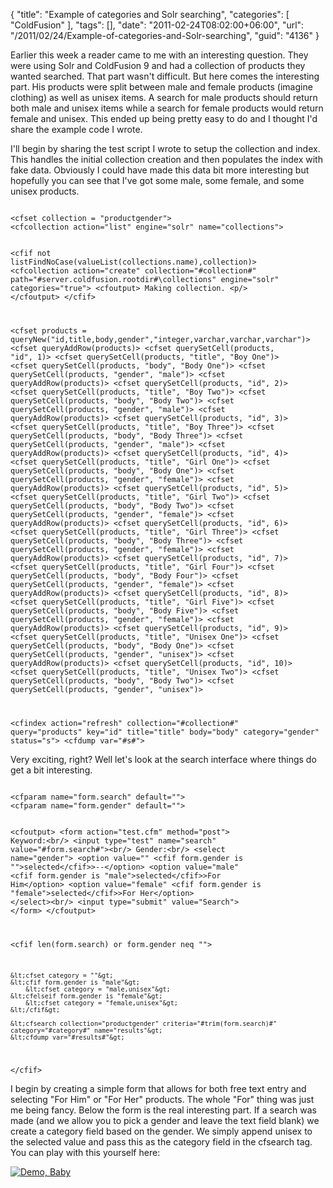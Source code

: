 {
	"title": "Example of categories and Solr searching",
	"categories": [
		"ColdFusion"
	],
	"tags": [],
	"date": "2011-02-24T08:02:00+06:00",
	"url": "/2011/02/24/Example-of-categories-and-Solr-searching",
	"guid": "4136"
}

Earlier this week a reader came to me with an interesting question. They were using Solr and ColdFusion 9 and had a collection of products they wanted searched. That part wasn't difficult. But here comes the interesting part. His products were split between male and female products (imagine clothing) as well as unisex items. A search for male products should return both male and unisex items while a search for female products would return female and unisex. This ended up being pretty easy to do and I thought I'd share the example code I wrote.
<!--more-->
<p>

I'll begin by sharing the test script I wrote to setup the collection and index. This handles the initial collection creation and then populates the index with fake data. Obviously I could have made this data bit more interesting but hopefully you can see that I've got some male, some female, and some unisex products.

<p>

<code>
&lt;cfset collection = "productgender"&gt;
&lt;cfcollection action="list" engine="solr" name="collections"&gt;

&lt;cfif not listFindNoCase(valueList(collections.name),collection)&gt;
	&lt;cfcollection action="create" collection="#collection#" path="#server.coldfusion.rootdir#\collections" engine="solr" categories="true"&gt;
	&lt;cfoutput&gt;
	Making collection.
	&lt;p/&gt;
	&lt;/cfoutput&gt;
&lt;/cfif&gt;

&lt;cfset products = queryNew("id,title,body,gender","integer,varchar,varchar,varchar")&gt;
&lt;cfset queryAddRow(products)&gt;
&lt;cfset querySetCell(products, "id", 1)&gt;
&lt;cfset querySetCell(products, "title", "Boy One")&gt;
&lt;cfset querySetCell(products, "body", "Body One")&gt;
&lt;cfset querySetCell(products, "gender", "male")&gt;
&lt;cfset queryAddRow(products)&gt;
&lt;cfset querySetCell(products, "id", 2)&gt;
&lt;cfset querySetCell(products, "title", "Boy Two")&gt;
&lt;cfset querySetCell(products, "body", "Body Two")&gt;
&lt;cfset querySetCell(products, "gender", "male")&gt;
&lt;cfset queryAddRow(products)&gt;
&lt;cfset querySetCell(products, "id", 3)&gt;
&lt;cfset querySetCell(products, "title", "Boy Three")&gt;
&lt;cfset querySetCell(products, "body", "Body Three")&gt;
&lt;cfset querySetCell(products, "gender", "male")&gt;
&lt;cfset queryAddRow(products)&gt;
&lt;cfset querySetCell(products, "id", 4)&gt;
&lt;cfset querySetCell(products, "title", "Girl One")&gt;
&lt;cfset querySetCell(products, "body", "Body One")&gt;
&lt;cfset querySetCell(products, "gender", "female")&gt;
&lt;cfset queryAddRow(products)&gt;
&lt;cfset querySetCell(products, "id", 5)&gt;
&lt;cfset querySetCell(products, "title", "Girl Two")&gt;
&lt;cfset querySetCell(products, "body", "Body Two")&gt;
&lt;cfset querySetCell(products, "gender", "female")&gt;
&lt;cfset queryAddRow(products)&gt;
&lt;cfset querySetCell(products, "id", 6)&gt;
&lt;cfset querySetCell(products, "title", "Girl Three")&gt;
&lt;cfset querySetCell(products, "body", "Body Three")&gt;
&lt;cfset querySetCell(products, "gender", "female")&gt;
&lt;cfset queryAddRow(products)&gt;
&lt;cfset querySetCell(products, "id", 7)&gt;
&lt;cfset querySetCell(products, "title", "Girl Four")&gt;
&lt;cfset querySetCell(products, "body", "Body Four")&gt;
&lt;cfset querySetCell(products, "gender", "female")&gt;
&lt;cfset queryAddRow(products)&gt;
&lt;cfset querySetCell(products, "id", 8)&gt;
&lt;cfset querySetCell(products, "title", "Girl Five")&gt;
&lt;cfset querySetCell(products, "body", "Body Five")&gt;
&lt;cfset querySetCell(products, "gender", "female")&gt;
&lt;cfset queryAddRow(products)&gt;
&lt;cfset querySetCell(products, "id", 9)&gt;
&lt;cfset querySetCell(products, "title", "Unisex One")&gt;
&lt;cfset querySetCell(products, "body", "Body One")&gt;
&lt;cfset querySetCell(products, "gender", "unisex")&gt;
&lt;cfset queryAddRow(products)&gt;
&lt;cfset querySetCell(products, "id", 10)&gt;
&lt;cfset querySetCell(products, "title", "Unisex Two")&gt;
&lt;cfset querySetCell(products, "body", "Body Two")&gt;
&lt;cfset querySetCell(products, "gender", "unisex")&gt;

&lt;cfindex action="refresh" collection="#collection#" query="products" key="id" title="title" body="body" category="gender" status="s"&gt;
&lt;cfdump var="#s#"&gt;
</code>

<p>

Very exciting, right? Well let's look at the search interface where things do get a bit interesting.

<p>

<code>
&lt;cfparam name="form.search" default=""&gt;
&lt;cfparam name="form.gender" default=""&gt;

&lt;cfoutput&gt;
&lt;form action="test.cfm" method="post"&gt;
Keyword:&lt;br/&gt;
&lt;input type="test" name="search" value="#form.search#"&gt;&lt;br/&gt;
Gender:&lt;br/&gt;
&lt;select name="gender"&gt;
&lt;option value="" &lt;cfif form.gender is ""&gt;selected&lt;/cfif&gt;&gt;--&lt;/option&gt;
&lt;option value="male" &lt;cfif form.gender is "male"&gt;selected&lt;/cfif&gt;&gt;For Him&lt;/option&gt;
&lt;option value="female" &lt;cfif form.gender is "female"&gt;selected&lt;/cfif&gt;&gt;For Her&lt;/option&gt;
&lt;/select&gt;&lt;br/&gt;
&lt;input type="submit" value="Search"&gt;
&lt;/form&gt;
&lt;/cfoutput&gt;

&lt;cfif len(form.search) or form.gender neq ""&gt;

	&lt;cfset category = ""&gt;
	&lt;cfif form.gender is "male"&gt;
		&lt;cfset category = "male,unisex"&gt;
	&lt;cfelseif form.gender is "female"&gt;
		&lt;cfset category = "female,unisex"&gt;
	&lt;/cfif&gt;
	
	&lt;cfsearch collection="productgender" criteria="#trim(form.search)#" category="#category#" name="results"&gt;
	&lt;cfdump var="#results#"&gt;
			
&lt;/cfif&gt;
</code>

<p>

I begin by creating a simple form that allows for both free text entry and selecting "For Him" or "For Her" products. The whole "For" thing was just me being fancy. Below the form is the real interesting part. If a search was made (and we allow you to pick a gender and leave the text field blank) we create a category field based on the gender. We simply append unisex to the selected value and pass this as the category field in the cfsearch tag. You can play with this yourself here:

<p>


<a href="http://www.raymondcamden.com/demos/feb232011a/test.cfm"><img src="https://static.raymondcamden.com/images/cfjedi/icon_128.png" title="Demo, Baby" border="0"></a>